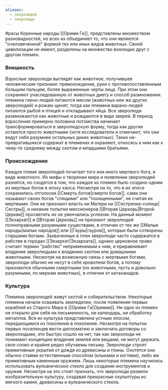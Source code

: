 ```yaml
---
aliases:
  - зверолюдей
  - зверолюди
---
```

#расы 
Коренные народы [[Орими Ги]], представлены множеством разновидностей, но всех их объединяет то, что они являются "очеловеченной" формой тех или иных видов животных. Своей цивилизации не имеют, разделены на множество воюющих друг с другом племен.

### Внешность
Взрослые зверолюди выглядят как животное, получившее человеческие признаки: прямохождение, руки с противопоставленным большим пальцем, более выраженные черты лица. При этом они сохраняют унаследованную от животных диету и способ размножения: племена гиено-людей питаются мясом (животных или же других зверолюдей) и рожаю щенят, тогда как племена варано-людей питаются рыбой и птицей и откладывают яйца.
Все зверолюди размножаются как животные и рождаются в виде зверей. В период взросления примерно половина потомства начинает трансформироваться в зверолюдскую форму, тогда как другие остаются просто животными (хотя исследователи и отмечают, что они ведут себя разумнее остальных диких животных). Таких не-превратившихся содержат в племенах и охраняют, относясь к ним как к чему-то среднему между скотом и младшими братьями. 

### Происхождение
Каждое племя зверолюдей почитает того или иного мертвого бога, в виде животного. Их мифы о творении мира и появлении зверолюдей разнятся, но сходятся в том, что каждое из племен было создано одним из мертвых богов в эпоху хаоса. Несмотря на то, что в их эпосе сохранились отголоски [[Смерть богов|смерти богов]], сами они называют своих богов "спящими" или "похищенными", не считая их мертвыми. Они не признают власть ни Матери ни [[Сестренка-солнце|Сестры]], и никакие попытки миссионеров [[Вторая Церковь|Второй Церкви]] просветить их не увенчались успехом. На данный момент [[Экзархат]] и [[Вторая Церковь]] не признают зверолюдей полноправными разумными существами, в отличии от тех же [[Малые народы|малых народов]] или [[Гауры|гауров]], которые были сотворены старшими богами. Захваченные в плен зверолюди часто содержатся в рабстве в городах [[Экзархат|Экзархата]], однако церковное право считает термин "рабство" неприменимым к ним, и приравнивает владение зверолюдьми к владению скотом или домашними животными.
Несмотря на возможную связь с мертвыми богами, зверолюди обычно не несут в себе кровотени богов, а потому признаются обычными смертными (но животными, пусть и довольно разумными, по меркам животных), в отличии от катаханадов.

### Культура
Племена зверолюдей живут охотой и собирательством. Некоторые племена начали осваивать земледелие, после появления первых кораблей из Старого Мира в [[Орими Ги|Оримии]]. Ни одно из племен не открыло для себя ни письменность, ни календарь, ни обработку металлов. Вся их культура представлена устным эпосом, передающимся из поколения в поколение. 
Несмотря на попытки первых поселенцев вести дипломатию и заключать договоры со зверолюдьми, это быстро сошло на нет, так как зверолюди не понимают концепцию владения землей или вещами, не могут держать свое слово и крайне редко обучаемы письму.
Зверолюди строят примитивные укрытия от дождя из древесины и глины. Охотятся они обычно стаями естественным способом (клыками и когтями), либо же примитивным каменным оружием. Лишь некоторые племена научились использовать вулканическое стекло для создания инструментов и оружия.
Несмотря на это стоит признать, что зверолюди развили изобразительную культуру, создавая прекрасные скульптуры из мягкого камня, древесины и вулканического стекла. 